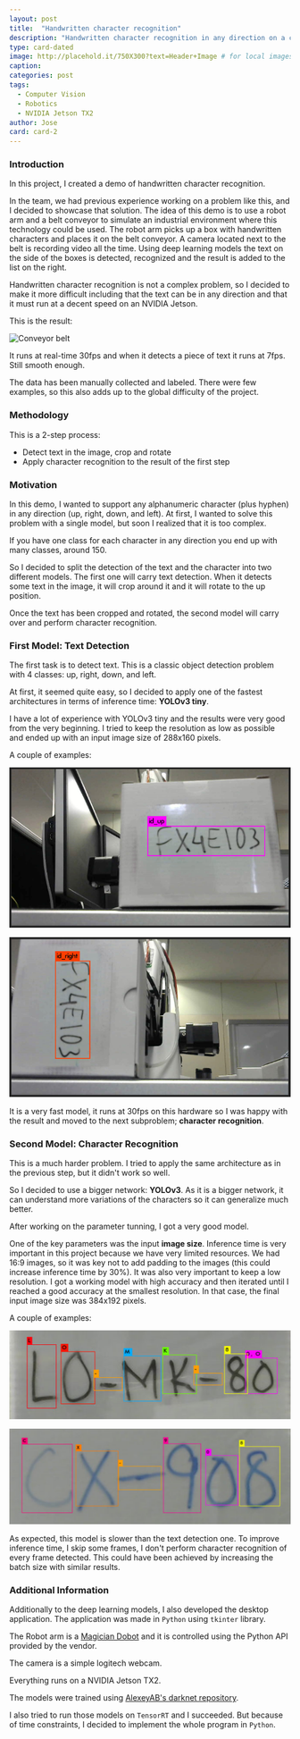 ```yaml
---
layout: post
title:  "Handwritten character recognition"
description: "Handwritten character recognition in any direction on a conveyor belt."
type: card-dated
image: http://placehold.it/750X300?text=Header+Image # for local images, place in /assets/img/posts/
caption: 
categories: post
tags: 
  - Computer Vision
  - Robotics
  - NVIDIA Jetson TX2
author: Jose
card: card-2
---
```



### Introduction

In this project, I created a demo of handwritten character recognition.

In the team, we had previous experience working on a problem like this, and I decided to showcase that solution.
The idea of this demo is to use a robot arm and a belt conveyor to simulate an industrial environment where this technology could be used. The robot arm picks up a box with handwritten characters and places it on the belt conveyor. A camera located next to the belt is recording video all the time. Using deep learning models the text on the side of the boxes is detected, recognized and the result is added to the list on the right.

Handwritten character recognition is not a complex problem, so I decided to make it more difficult including that the text can be in any direction and that it must run at a decent speed on an NVIDIA Jetson.

This is the result:

![Conveyor belt](/assets/img/posts/belt.gif)

It runs at real-time 30fps and when it detects a piece of text it runs at 7fps. Still smooth enough.

The data has been manually collected and labeled. 
There were few examples, so this also adds up to the global difficulty of the project.

### Methodology

This is a 2-step process:

* Detect text in the image, crop and rotate
* Apply character recognition to the result of the first step

### Motivation

In this demo, I wanted to support any alphanumeric character (plus hyphen) in any direction (up, right, down, and left).
At first, I wanted to solve this problem with a single model, but soon I realized that it is too complex.

If you have one class for each character in any direction you end up with many classes, around 150.

So I decided to split the detection of the text and the character into two different models.
The first one will carry text detection. When it detects some text in the image, it will crop around it and it will rotate to the up position.

Once the text has been cropped and rotated, the second model will carry over and perform character recognition.

### First Model: Text Detection

The first task is to detect text. This is a classic object detection problem with 4 classes: up, right, down, and left.

At first, it seemed quite easy, so I decided to apply one of the fastest architectures in terms of inference time: **YOLOv3 tiny**.

I have a lot of experience with YOLOv3 tiny and the results were very good from the very beginning. 
I tried to keep the resolution as low as possible and ended up with an input image size of 288x160 pixels.

A couple of examples:

![Conveyor belt text detection ex1](/assets/img/posts/belt_conveyor/belt_text1.png)

![Conveyor belt text detection ex2](/assets/img/posts/belt_conveyor/belt_text2.png)

It is a very fast model, it runs at 30fps on this hardware 
so I was happy with the result and moved to the next subproblem; **character recognition**.

### Second Model: Character Recognition

This is a much harder problem. 
I tried to apply the same architecture as in the previous step, but it didn't work so well.

So I decided to use a bigger network: **YOLOv3**. As it is a bigger network, it can understand more variations of 
the characters so it can generalize much better.

After working on the parameter tunning, I got a very good model. 

One of the key parameters was the input **image size**. Inference time is very important in this project because we have very limited resources. We had 16:9 images, so it was key not to add padding to the images 
(this could increase inference time by 30%). It was also very important to keep a low resolution. 
I got a working model with high accuracy and then iterated until I reached a good accuracy at the smallest resolution.
In that case, the final input image size was 384x192 pixels.

A couple of examples:

![Conveyor belt character recognition ex1](/assets/img/posts/belt_conveyor/belt_char1.png)

![Conveyor belt character recognition ex2](/assets/img/posts/belt_conveyor/belt_char2.png)

As expected, this model is slower than the text detection one.
To improve inference time, I skip some frames, I don't perform character recognition of every frame detected. This could have been achieved by increasing the batch size with similar results.

### Additional Information

Additionally to the deep learning models, I also developed the desktop application.
The application was made in `Python` using `tkinter` library.

The Robot arm is a [Magician Dobot](https://www.dobot.cc/dobot-magician/product-overview.html) and it is controlled using the Python API provided by the vendor.

The camera is a simple logitech webcam. 

Everything runs on a NVIDIA Jetson TX2.

The models were trained using [AlexeyAB's darknet repository](https://github.com/AlexeyAB/darknet).

I also tried to run those models on `TensorRT` and I succeeded. But because of time constraints, I decided to 
implement the whole program in `Python`.
